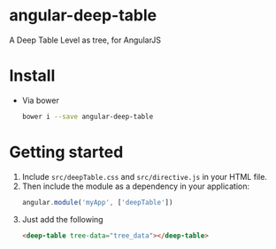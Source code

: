# angular-deep-table

A Deep Table Level as tree, for AngularJS

# Install 

* Via bower 
	```sh
	bower i --save angular-deep-table
	```
# Getting started 

1. Include `src/deepTable.css` and `src/directive.js` in your HTML file. 
2. Then include the module as a dependency in your application:
	```js
	angular.module('myApp', ['deepTable'])
	```
3. Just add the following
	```html
	<deep-table tree-data="tree_data"></deep-table>
	```